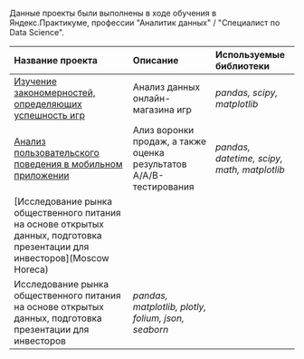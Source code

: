 

Данные проекты были выполнены в ходе обучения в Яндекс.Практикуме, профессии "Аналитик данных" / "Специалист по Data Science".

| Название проекта | Описание | Используемые библиотеки | 
| :---------------------- | :---------------------- | :---------------------- |
| [Изучение закономерностей, определяющих успешность игр](Games) | Анализ данных онлайн-магазина игр| *pandas, scipy, matplotlib* |
| [Анализ пользовательского поведения в мобильном приложении](AB) | Ализ воронки продаж, а также оценка результатов A/A/B-тестирования | *pandas, datetime, scipy, math, matplotlib* |
| [Исследование рынка общественного питания на основе открытых данных, подготовка презентации для инвесторов](Moscow Horeca) |
Исследование рынка общественного питания на основе открытых данных, подготовка презентации для инвесторов | *pandas, matplotlib, plotly, folium, json, seaborn* |
